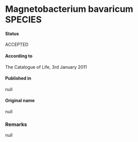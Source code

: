 # Magnetobacterium bavaricum SPECIES

#### Status
ACCEPTED

#### According to
The Catalogue of Life, 3rd January 2011

#### Published in
null

#### Original name
null

### Remarks
null